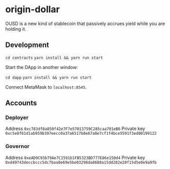 # origin-dollar

OUSD is a new kind of stablecoin that passively accrues yield while you are holding it.


## Development

`cd contracts`
`yarn install && yarn run start`

Start the DApp in another window:

`cd dapp`
`yarn install && yarn run start`

Connect MetaMask to `localhost:8545`.

## Accounts

### Deployer

Address `0xc783df8a850f42e7F7e57013759C285caa701eB6`
Private key `0xc5e8f61d1ab959b397eecc0a37a6517b8e67a0e7cf1f4bce5591f3ed80199122`

### Governor

Address `0xeAD9C93b79Ae7C1591b1FB5323BD777E86e150d4`
Private key `0xd49743deccbccc5dc7baa8e69e5be03298da8688a15dd202e20f15d5e0e9a9fb`
